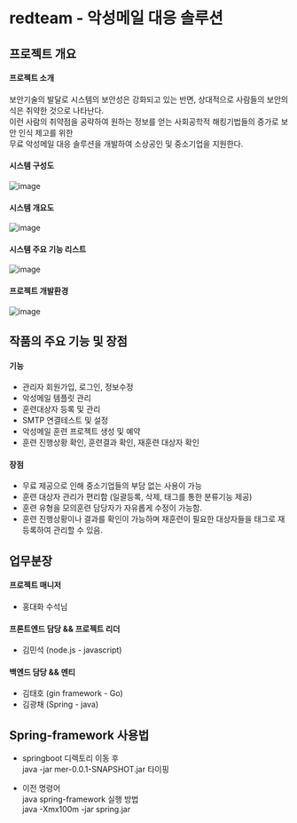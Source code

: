 # redteam - 악성메일 대응 솔루션

## 프로젝트 개요
#### 프로젝트 소개
보안기술의 발달로 시스템의 보안성은 강화되고 있는 반면, 상대적으로 사람들의 보안의식은 취약한 것으로 나타난다.<br>
이런 사람의 취약점을 공략하여 원하는 정보를 얻는 사회공학적 해킹기법들의 증가로 보안 인식 제고를 위한<br>
무료 악성메일 대응 솔루션을 개발하여 소상공인 및 중소기업을 지원한다.


#### 시스템 구성도
![image](https://user-images.githubusercontent.com/46473153/102982388-c7b10e80-454d-11eb-9343-72eabb065e63.png)

#### 시스템 개요도
![image](https://user-images.githubusercontent.com/46473153/102982440-dac3de80-454d-11eb-99ed-08de6963437d.png)

#### 시스템 주요 기능 리스트
![image](https://user-images.githubusercontent.com/46473153/102982471-e911fa80-454d-11eb-8032-184ec2d08a42.png)

#### 프로젝트 개발환경
![image](https://user-images.githubusercontent.com/46473153/102984178-8bcb7880-4550-11eb-97c2-20a0d4d60c0a.png)

## 작품의 주요 기능 및 장점
#### 기능
- 관리자 회원가입, 로그인, 정보수정
- 악성메일 템플릿 관리
- 훈련대상자 등록 및 관리
- SMTP 연결테스트 및 설정
- 악성메일 훈련 프로젝트 생성 및 예약
- 훈련 진행상황 확인, 훈련결과 확인, 재훈련 대상자 확인

#### 장점
- 무료 제공으로 인해 중소기업들의 부담 없는 사용이 가능
- 훈련 대상자 관리가 편리함 (일괄등록, 삭제, 태그를 통한 분류기능 제공)
- 훈련 유형을 모의훈련 담당자가 자유롭게 수정이 가능함.
- 훈련 진행상황이나 결과를 확인이 가능하며 재훈련이 필요한 대상자들을 태그로 재등록하여 관리할 수 있음.


## 업무분장
#### 프로젝트 매니저
- 홍대화 수석님

#### 프론트엔드 담당 && 프로젝트 리더
- 김민석 (node.js - javascript)

#### 백엔드 담당 && 멘티
- 김태호 (gin framework - Go)
- 김광채 (Spring - java)


## Spring-framework 사용법
- springboot 디렉토리 이동 후 <br>
  java -jar mer-0.0.1-SNAPSHOT.jar 타이핑

- 이전 명령어 <br>
  java spring-framework 실행 방법 <br>
  java -Xmx100m -jar spring.jar
